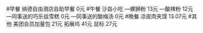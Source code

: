 #早餐
纳德自由酒店自助早餐 0元
#午餐
沙县小吃
 —螺狮粉 13元
 —酸辣粉 12元
 —同事送的巧乐兹雪糕 0元
 —同事送的酸梅汤 0元
#晚餐
 凉皮肉夹馍 13.07元
#其他
美团会员加量包 21元
拓展坞 41元
鼠标 27元
 
